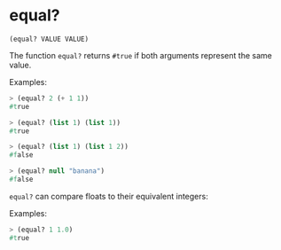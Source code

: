 # equal?

`(equal? VALUE VALUE)`

The function `equal?` returns `#true` if both arguments represent the
same value.

Examples:

```lisp
> (equal? 2 (+ 1 1))
#true

> (equal? (list 1) (list 1))
#true

> (equal? (list 1) (list 1 2))
#false

> (equal? null "banana")
#false
```

`equal?` can compare floats to their equivalent integers:

Examples:

```lisp
> (equal? 1 1.0)
#true
```
